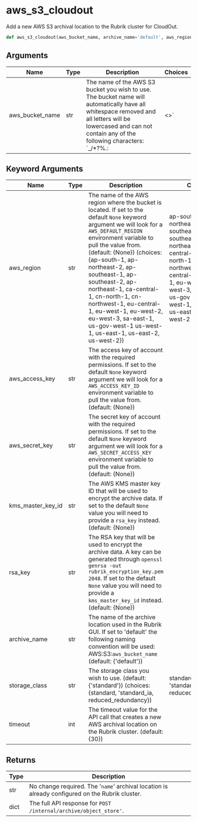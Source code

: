 # aws_s3_cloudout

Add a new AWS S3 archival location to the Rubrik cluster for CloudOut.
```py
def aws_s3_cloudout(aws_bucket_name, archive_name='default', aws_region=None, aws_access_key=None, aws_secret_key=None, kms_master_key_id=None, rsa_key=None, storage_class='standard', timeout=30)
```

## Arguments
| Name        | Type | Description                                                                 | Choices |
|-------------|------|-----------------------------------------------------------------------------|---------|
| aws_bucket_name  | str  | The name of the AWS S3 bucket you wish to use. The bucket name will automatically have all whitespace removed and all letters will be lowercased and can not contain any of the following characters: `_\/*?%.:|<>` |         |
## Keyword Arguments
| Name        | Type | Description                                                                 | Choices | Default |
|-------------|------|-----------------------------------------------------------------------------|---------|---------|
| aws_region  | str  | The name of the AWS region where the bucket is located. If set to the default `None` keyword argument we will look for a `AWS_DEFAULT_REGION` environment variable to pull the value from. (default: {None}) (choices: {ap-south-1, ap-northeast-2, ap-southeast-1, ap-southeast-2, ap-northeast-1, ca-central-1, cn-north-1, cn-northwest-1, eu-central-1, eu-west-1, eu-west-2, eu-west-3, sa-east-1, us-gov-west-1 us-west-1, us-east-1, us-east-2, us-west-2}) |    ap-south-1, ap-northeast-2, ap-southeast-1, ap-southeast-2, ap-northeast-1, ca-central-1, cn-north-1, cn-northwest-1, eu-central-1, eu-west-1, eu-west-2, eu-west-3, sa-east-1, us-gov-west-1 us-west-1, us-east-1, us-east-2, us-west-2     |    None (choices: {ap-south-1, ap-northeast-2, ap-southeast-1, ap-southeast-2, ap-northeast-1, ca-central-1, cn-north-1, cn-northwest-1, eu-central-1, eu-west-1, eu-west-2, eu-west-3, sa-east-1, us-gov-west-1 us-west-1, us-east-1, us-east-2, us-west-2     |
| aws_access_key  | str  | The access key of account with the required permissions. If set to the default `None` keyword argument we will look for a `AWS_ACCESS_KEY_ID` environment variable to pull the value from. (default: {None}) |         |    None     |
| aws_secret_key  | str  | The secret key of account with the required permissions. If set to the default `None` keyword argument we will look for a `AWS_SECRET_ACCESS_KEY` environment variable to pull the value from. (default: {None}) |         |    None     |
| kms_master_key_id  | str  | The AWS KMS master key ID that will be used to encrypt the archive data. If set to the default `None` value you will need to provide a `rsa_key` instead. (default: {None}) |         |    None     |
| rsa_key  | str  | The RSA key that will be used to encrypt the archive data. A key can be generated through `openssl genrsa -out rubrik_encryption_key.pem 2048`. If set to the default `None` value you will need to provide a `kms_master_key_id` instead.  (default: {None}) |         |    None     |
| archive_name  | str  | The name of the archive location used in the Rubrik GUI. If set to 'default' the following naming convention will be used: AWS:S3:`aws_bucket_name` (default: {'default'}) |         |    'default'     |
| storage_class  | str  | The storage class you wish to use. (default: {'standard'}) (choices: {standard, 'standard_ia, reduced_redundancy}) |    standard, 'standard_ia, reduced_redundancy     |    'standard' (choices: {standard, 'standard_ia, reduced_redundancy     |
| timeout  | int  | The timeout value for the API call that creates a new AWS archival location on the Rubrik cluster. (default: {30}) |         |    30     |

## Returns
| Type | Description                                                                                   |
|------|-----------------------------------------------------------------------------------------------|
| str  | No change required. The '`name`' archival location is already configured on the Rubrik cluster. |
| dict  | The full API response for `POST /internal/archive/object_store'`. |
